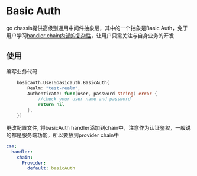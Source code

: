 # Basic Auth
go chassis提供高级别通用中间件抽象层，其中的一个抽象是Basic Auth，免于用户学习[handler chain内部的复杂性](https://docs.go-chassis.com/dev-guides/how-to-implement-handler.html)，让用户只需关注与自身业务的开发

## 使用
编写业务代码
```go
	basicauth.Use(&basicauth.BasicAuth{
		Realm: "test-realm",
		Authenticate: func(user, password string) error {
		    //check your user name and password
		    return nil
		},
	})
```
更改配置文件, 将basicAuth handler添加到chain中，注意作为认证鉴权，一般说的都是服务端功能，所以要放到provider chain中
```yaml
cse:
  handler:
    chain:
      Provider:
        default: basicAuth
```